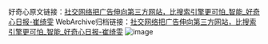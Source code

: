 好奇心原文链接：[社交网络把广告伸向第三方网站，比搜索引擎更可怕_智能_好奇心日报-崔绮雯](https://www.qdaily.com/articles/2661.html)
WebArchive归档链接：[社交网络把广告伸向第三方网站，比搜索引擎更可怕_智能_好奇心日报-崔绮雯](http://web.archive.org/web/20190623151322/https://www.qdaily.com/articles/2661.html)
![image](http://ww3.sinaimg.cn/large/007d5XDply1g3v6gofn1mj30u02y7b29)